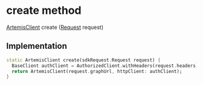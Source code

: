 


# create method








[ArtemisClient](https://pub.dev/documentation/artemis/6.18.4/client/ArtemisClient-class.html) create
([Request](../../request_request/Request-class.md) request)








## Implementation

```dart
static ArtemisClient create(sdkRequest.Request request) {
  BaseClient authClient = AuthorizedClient.withHeaders(request.headers);
  return ArtemisClient(request.graphUrl, httpClient: authClient);
}
```







